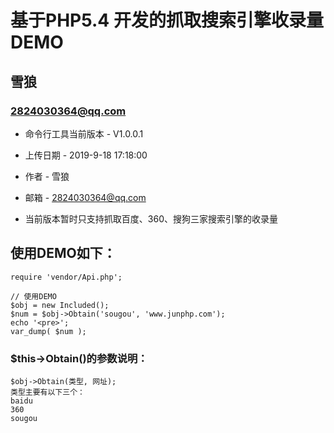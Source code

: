 
基于PHP5.4 开发的抓取搜索引擎收录量DEMO
===============================================
雪狼
-----------------------------------------------

### 2824030364@qq.com 


+ 命令行工具当前版本 - V1.0.0.1

+ 上传日期 - 2019-9-18 17:18:00

+ 作者 - 雪狼

+ 邮箱 - 2824030364@qq.com                                                                                                                    

+ 当前版本暂时只支持抓取百度、360、搜狗三家搜索引擎的收录量




## 使用DEMO如下：


```
require 'vendor/Api.php';

// 使用DEMO
$obj = new Included();
$num = $obj->Obtain('sougou', 'www.junphp.com');
echo '<pre>';
var_dump( $num );
````


### $this->Obtain()的参数说明：


``` 
$obj->Obtain(类型, 网址);
类型主要有以下三个：
baidu
360
sougou
```
